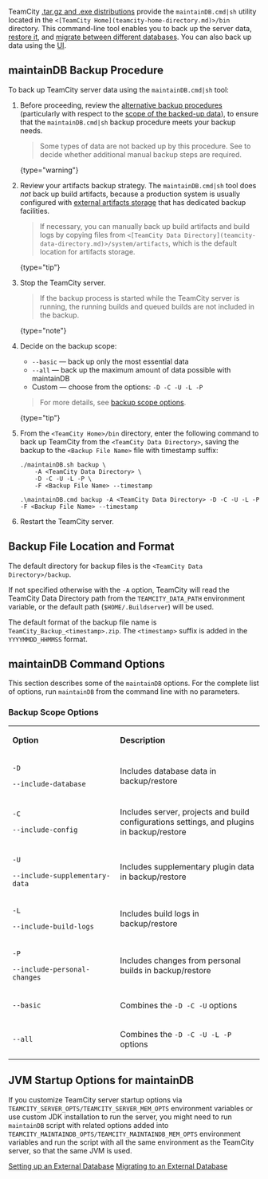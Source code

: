 [//]: # (title: Creating Backup via maintainDB command-line tool)
[//]: # (auxiliary-id: Creating Backup via maintainDB command-line tool)

TeamCity [.tar.gz and .exe distributions](install-and-start-teamcity-server.md) provide the `maintainDB.cmd|sh` utility located in the `<[TeamCity Home](teamcity-home-directory.md)>/bin` directory. This command-line tool enables you to back up the server data, [restore it](restoring-teamcity-data-from-backup.md), and [migrate between different databases](migrating-to-external-database.md). You can also back up data using the [UI](creating-backup-from-teamcity-web-ui.md).

## maintainDB Backup Procedure

To back up TeamCity server data using the `maintainDB.cmd|sh` tool:

1. Before proceeding, review the [alternative backup procedures](teamcity-data-backup.md#Backup+Alternatives) (particularly with respect to the [scope of the backed-up data](teamcity-data-backup.md#What+Data+is+Backed+Up)), to ensure that the `maintainDB.cmd|sh` backup procedure meets your backup needs.
   > Some types of data are not backed up by this procedure. See [](teamcity-data-backup.md#What+Data+is+Backed+Up) to decide whether additional manual backup steps are required.
   >
   {type="warning"}
2. Review your artifacts backup strategy. The `maintainDB.cmd|sh` tool does _not_ back up build artifacts, because a production system is usually configured with [external artifacts storage](configuring-artifacts-storage.md) that has dedicated backup facilities.
   > If necessary, you can manually back up build artifacts and build logs by copying files from `<[TeamCity Data Directory](teamcity-data-directory.md)>/system/artifacts`, which is the default location for artifacts storage.
   >
   {type="tip"}
3. Stop the TeamCity server.
   > If the backup process is started while the TeamCity server is running, the running builds and queued builds are not included in the backup.
   >
   {type="note"}
4. Decide on the backup scope:
    * `--basic` — back up only the most essential data
    * `--all` — back up the maximum amount of data possible with maintainDB
    * Custom — choose from the options: `-D -C -U -L -P`
   > For more details, see [backup scope options](#Backup+Scope+Options).
   >
   {type="tip"}
5. From the `<TeamCity Home>/bin` directory, enter the following command to back up TeamCity from the `<TeamCity Data Directory>`, saving the backup to the `<Backup File Name>` file with timestamp suffix:
    <tabs>
    <tab title="Linux"><p/>

    ```Plain Text
    ./maintainDB.sh backup \
        -A <TeamCity Data Directory> \
        -D -C -U -L -P \
        -F <Backup File Name> --timestamp
    ```

    </tab>
    <tab title="Windows"><p/>

    ```Plain Text
    .\maintainDB.cmd backup -A <TeamCity Data Directory> -D -C -U -L -P -F <Backup File Name> --timestamp
    ```

    </tab>
    </tabs>
6. Restart the TeamCity server.

## Backup File Location and Format

The default directory for backup files is the `<TeamCity Data Directory>/backup`.

<note>

If not specified otherwise with the `-A` option, TeamCity will read the TeamCity Data Directory path from the `TEAMCITY_DATA_PATH` environment variable, or the default path (`$HOME/.Buildserver`) will be used.
</note>

The default format of the backup file name is `TeamCity_Backup_<timestamp>.zip`. The `<timestamp>` suffix is added in the `YYYYMMDD_HHMMSS` format.

<anchor name="Performing+TeamCity+Data+Backup+with+maintainDB+Utility"/>

## maintainDB Command Options

This section describes some of the `maintainDB` options. For the complete list of options, run `maintainDB` from the command line with no parameters.

### Backup Scope Options

<table>
<tr>
<td width="200"><p><b>Option</b></p></td>
<td><p><b>Description</b></p></td>
</tr>

<tr>
<td><p><code>-D</code></p> <p><code>--include-database</code></p></td>
<td><p>Includes database data in backup/restore</p></td>
</tr>

<tr>
<td><p><code>-C</code></p> <p><code>--include-config</code></p></td>
<td><p>Includes server, projects and build configurations settings, and plugins in backup/restore</p></td>
</tr>

<tr>
<td><p><code>-U</code></p> <p><code>--include-supplementary-data</code></p></td>
<td><p>Includes supplementary plugin data in backup/restore</p></td>
</tr>

<tr>
<td><p><code>-L</code></p> <p><code>--include-build-logs</code></p></td>
<td><p>Includes build logs in backup/restore</p></td>
</tr>

<tr>
<td><p><code>-P</code></p> <p><code>--include-personal-changes</code></p></td>
<td><p>Includes changes from personal builds in backup/restore</p></td>
</tr>

<tr>
<td><p><code>--basic</code></p></td>
<td><p>Combines the <code>-D -C -U</code> options</p></td>
</tr>

<tr>
<td><p><code>--all</code></p></td>
<td><p>Combines the <code>-D -C -U -L -P</code> options</p></td>
</tr>

</table>


[//]: # (Internal note. Do not delete. "Creating Backup via maintainDB command-line toold102e196.txt")    

<anchor name="maintainDB+Startup+Options"/>

## JVM Startup Options for maintainDB

If you customize TeamCity server startup options via `TEAMCITY_SERVER_OPTS/TEAMCITY_SERVER_MEM_OPTS` environment variables or use custom JDK installation to run the server, you might need to run `maintainDB` script with related options added into `TEAMCITY_MAINTAINDB_OPTS/TEAMCITY_MAINTAINDB_MEM_OPTS` environment variables and run the script with all the same environment as the TeamCity server, so that the same JVM is used.
 
 <seealso>
        <category ref="installation">
            <a href="set-up-external-database.md">Setting up an External Database</a>
            <a href="migrating-to-external-database.md">Migrating to an External Database</a>
        </category>
</seealso>
